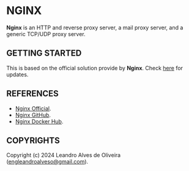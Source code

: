 # NGINX

**Nginx** is an HTTP and reverse proxy server, a mail proxy server, and a generic TCP/UDP proxy server.

## GETTING STARTED

This is based on the official solution provide by **Nginx**. Check [here](https://hub.docker.com/_/nginx) for updates.

## REFERENCES
- [Nginx Official](https://nginx.org/).
- [Nginx GitHub](https://github.com/nginxinc/docker-nginx).
- [Nginx Docker Hub](https://hub.docker.com/_/nginx).

## COPYRIGHTS
Copyright (c) 2024 Leandro Alves de Oliveira (engleandroalveso@gmail.com).